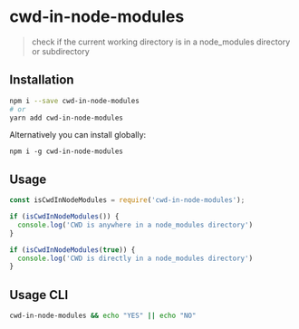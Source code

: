 cwd-in-node-modules
===================

> check if the current working directory is in a node_modules directory or subdirectory

Installation
------------

```sh
npm i --save cwd-in-node-modules
# or
yarn add cwd-in-node-modules
```

Alternatively you can install globally:

```
npm i -g cwd-in-node-modules
```

Usage
-----

```js
const isCwdInNodeModules = require('cwd-in-node-modules');

if (isCwdInNodeModules()) {
  console.log('CWD is anywhere in a node_modules directory')
}

if (isCwdInNodeModules(true)) {
  console.log('CWD is directly in a node_modules directory')
}
```

Usage CLI
---------

```sh
cwd-in-node-modules && echo "YES" || echo "NO"
```
